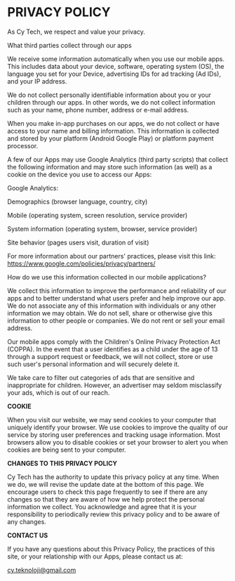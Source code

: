 # PRIVACY POLICY

As Cy Tech, we respect and value your privacy.

What third parties collect through our apps

We receive some information automatically when you use our mobile apps.
This includes data about your device, software, operating system (OS),
the language you set for your Device, advertising IDs for ad tracking
(Ad IDs), and your IP address.

We do not collect personally identifiable information about you or your
children through our apps. In other words, we do not collect information
such as your name, phone number, address or e-mail address.

When you make in-app purchases on our apps, we do not collect or have
access to your name and billing information. This information is
collected and stored by your platform (Android Google Play) or platform
payment processor.

A few of our Apps may use Google Analytics (third party scripts) that
collect the following information and may store such information (as
well) as a cookie on the device you use to access our Apps:

Google Analytics:

Demographics (browser language, country, city)

Mobile (operating system, screen resolution, service provider)

System information (operating system, browser, service provider)

Site behavior (pages users visit, duration of visit)

For more information about our partners\' practices, please visit this
link: https://www.google.com/policies/privacy/partners/

How do we use this information collected in our mobile applications?

We collect this information to improve the performance and reliability
of our apps and to better understand what users prefer and help improve
our app. We do not associate any of this information with individuals or
any other information we may obtain. We do not sell, share or otherwise
give this information to other people or companies. We do not rent or
sell your email address.

Our mobile apps comply with the Children\'s Online Privacy Protection
Act (COPPA). In the event that a user identifies as a child under the
age of 13 through a support request or feedback, we will not collect,
store or use such user\'s personal information and will securely delete
it.

We take care to filter out categories of ads that are sensitive and
inappropriate for children. However, an advertiser may seldom
misclassify your ads, which is out of our reach.

**COOKIE**

When you visit our website, we may send cookies to your computer that
uniquely identify your browser. We use cookies to improve the quality of
our service by storing user preferences and tracking usage information.
Most browsers allow you to disable cookies or set your browser to alert
you when cookies are being sent to your computer.

**CHANGES TO THIS PRIVACY POLICY**

Cy Tech has the authority to update this privacy policy at any time.
When we do, we will revise the update date at the bottom of this page.
We encourage users to check this page frequently to see if there are any
changes so that they are aware of how we help protect the personal
information we collect. You acknowledge and agree that it is your
responsibility to periodically review this privacy policy and to be
aware of any changes.

**CONTACT US**

If you have any questions about this Privacy Policy, the practices of
this site, or your relationship with our Apps, please contact us at:

cy.teknoloji@gmail.com
